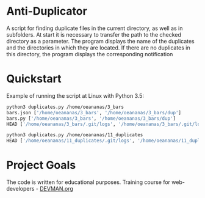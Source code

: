 # Anti-Duplicator

A script for finding duplicate files in the current directory, as well as in subfolders. At start it is necessary to transfer the path to the checked directory as a parameter.
The program displays the name of the duplicates and the directories in which they are located.
If there are no duplicates in this directory, the program displays the corresponding notification

# Quickstart

Example of running the script at Linux with Python 3.5:
```bash
python3 duplicates.py /home/oeananas/3_bars
bars.json ['/home/oeananas/3_bars', '/home/oeananas/3_bars/dup']
bars.py ['/home/oeananas/3_bars', '/home/oeananas/3_bars/dup']
HEAD ['/home/oeananas/3_bars/.git/logs', '/home/oeananas/3_bars/.git/logs/refs/remotes/origin']
```
```bash
python3 duplicates.py /home/oeananas/11_duplicates
HEAD ['/home/oeananas/11_duplicates/.git/logs', '/home/oeananas/11_duplicates/.git/logs/refs/remotes/origin']
```

# Project Goals

The code is written for educational purposes. Training course for web-developers - [DEVMAN.org](https://devman.org)
